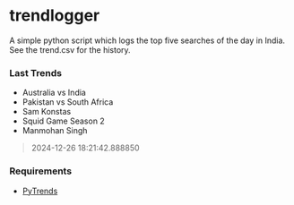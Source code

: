 # trendlogger
A simple python script which logs the top five searches of the day in India.<br>See the trend.csv for the history.<br>

<!-- Last Trends -->
### Last Trends
* Australia vs India
* Pakistan vs South Africa
* Sam Konstas
* Squid Game Season 2
* Manmohan Singh
> 2024-12-26 18:21:42.888850

<!-- Requirements -->
### Requirements
* [PyTrends](https://github.com/dreyco676/pytrends)

